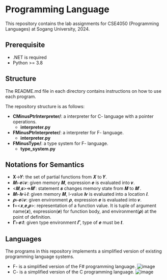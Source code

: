 # Programming Language
This repository contains the lab assignments for CSE4050 (Programming Languages) at Sogang University, 2024.

## Prerequisite
* .NET is required
* Python >= 3.8

## Structure
The README.md file in each directory contains instructions on how to use each program.

The repository structure is as follows:
* **CMinusPtrInterpreter/**: a interpreter for C- language with a pointer operations.
  * **interpreter.py**
* **FMinusPtrInterpreter/**: a interpreter for F- language.
  * **interpreter.py**
* **FMinusType/**: a type system for F- language.
  * **type_system.py**

## Notations for Semantics
* 𝐗→𝒀: the set of partial functions from 𝑿 to 𝒀.
* 𝑴⊢𝒆⇓𝒗: given memory 𝑴, expression 𝒆 is evaluated into 𝒗.
* <𝑴,𝒔>⇒𝑴′: statement 𝒔 changes memory state from 𝑴 to 𝑴′.
* 𝑴⊢𝒍𝒗↓𝒍: given memory 𝑴, l-value 𝒍𝒗 is evaluated into a location 𝒍.
* 𝝆⊢𝒆⇓𝒗: given environment 𝝆, expression 𝒆 is evaluated into 𝒗.
* 𝐟=<𝒙,𝒆,𝝆>: representation of a function value. It is tuple of argument name(𝒙), expression(𝒆) for function body, and environment(𝝆) at the point of definition.
* 𝚪⊢𝒆∶𝒕: given type environment 𝜞, type of 𝒆 must be 𝒕.

## Languages
The programs in this repository implements a simplified version of existing programming language systems.
* F- is a simplified version of the F# programming language.
![image](https://github.com/user-attachments/assets/8080f6ad-c976-4d88-89ad-41520a514c6c)
* C- is a simplified version of the C programming language.
![image](https://github.com/user-attachments/assets/4f11e879-0f30-41a7-a2e9-e8d411b6ff1f)
